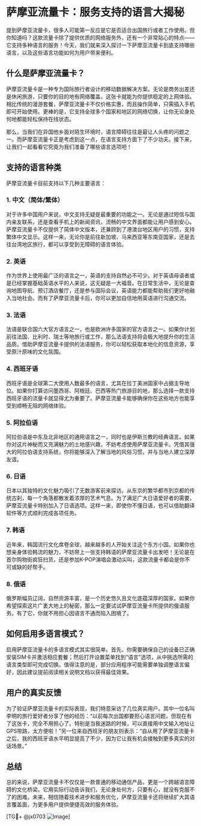 # 萨摩亚流量卡：服务支持的语言大揭秘

提到萨摩亚流量卡，很多人可能第一反应是它是否适合出国旅行或者工作使用。但你知道吗？这款流量卡除了提供优质的网络服务外，还有一个非常贴心的特点——它支持多种语言的服务！今天，我们就来深入探讨一下萨摩亚流量卡到底支持哪些语言，以及这些语言功能如何为用户带来便利。

## 什么是萨摩亚流量卡？

萨摩亚流量卡是一种专为国际旅行者设计的移动数据解决方案。无论是商务出差还是休闲旅游，只要你的目的地有网络覆盖，这张卡就能为你提供稳定的上网体验。相比传统的漫游套餐，萨摩亚流量卡不仅价格实惠，而且操作简单，只需插入手机即可开始使用。更棒的是，它支持全球多个国家和地区的网络切换，让你无论身处何地都能轻松保持在线状态。

那么，当我们在异国他乡面对陌生环境时，语言障碍往往是最让人头疼的问题之一。而萨摩亚流量卡正是考虑到这一点，在语言支持方面下了不少功夫。接下来，让我们一起看看它究竟为我们准备了哪些语言选项吧！

## 支持的语言种类

萨摩亚流量卡目前支持以下几种主要语言：

### 1. 中文（简体/繁体）
对于许多中国用户来说，中文支持无疑是最重要的功能之一。无论是通过短信与国内亲友联系，还是查看手机上的新闻资讯，流畅的中文界面都能让用户感到安心。萨摩亚流量卡不仅提供了简体中文版本，还兼顾到了港澳台地区用户的习惯，支持繁体中文显示。这样一来，无论你是前往新加坡、马来西亚等东南亚国家，还是去往台湾地区旅行，都可以享受到无障碍的语言体验。

### 2. 英语
作为世界上使用最广泛的语言之一，英语的支持自然必不可少。对于英语母语者或是已经掌握基础英语水平的人来说，这无疑是一大福音。在日常生活中，无论是查询地图导航、预订酒店餐厅，还是参与国际会议，英语能力都能帮助我们更好地融入当地社会。而有了萨摩亚流量卡后，你可以更加自信地用英语进行沟通交流。

### 3. 法语
法语是联合国六大官方语言之一，也是欧洲许多国家的官方语言之一。如果你计划前往法国、比利时、瑞士等地旅行或工作，那么法语支持将会极大地提升你的生活品质。借助萨摩亚流量卡提供的法语服务，你可以轻松获取本地化的信息资源，享受原汁原味的文化氛围。

### 4. 西班牙语
西班牙语是全球第二大使用人数最多的语言，尤其在拉丁美洲国家中占据主导地位。如果你打算访问墨西哥、阿根廷、巴西等热门旅游目的地，那么选择一款支持西班牙语的流量卡就显得尤为重要了。萨摩亚流量卡能够确保你在这些地方也能享受到顺畅无阻的网络体验。

### 5. 阿拉伯语
阿拉伯语是中东及北非地区的通用语言之一，同时也是伊斯兰教的经典语言。如果你对这片神秘而又充满魅力的土地感兴趣，不妨考虑使用萨摩亚流量卡。凭借其强大的阿拉伯语支持系统，你将能够深入了解当地的风俗习惯，并与当地人建立深厚友谊。

### 6. 日语
日本以其独特的文化魅力吸引了无数游客前来探访。从东京的繁华都市到京都的传统古刹，每一个角落都散发着浓厚的艺术气息。为了满足广大日语爱好者的需要，萨摩亚流量卡特别加入了日语选项。这样一来，即使你不懂日语，也可以借助翻译软件等方式顺利完成各项任务。

### 7. 韩语
近年来，韩国流行文化席卷全球，越来越多的人开始关注这个东方小国。如果你也想亲身体验韩流的魅力，不妨带上一张支持韩语的萨摩亚流量卡出发吧！无论是在首尔购物街疯狂扫货，还是参加K-POP演唱会激动尖叫，这款流量卡都会是你不可或缺的好帮手。

### 8. 俄语
俄罗斯幅员辽阔，自然资源丰富，是一个历史悠久且文化底蕴深厚的国家。如果你希望探索这片广袤大地上的秘密，那么一定要试试萨摩亚流量卡所提供的俄语服务。有了它，你就不用担心因语言不通而陷入困境了。

## 如何启用多语言模式？

启用萨摩亚流量卡的多语言模式其实很简单。首先，你需要确保自己的设备已正确安装SIM卡并激活相应套餐；然后打开设置菜单找到“语言”选项，从中挑选所需的语言类型即可完成切换。值得注意的是，部分应用程序可能需要单独调整语言偏好，因此建议提前阅读相关说明文档以获得最佳效果。

## 用户的真实反馈

为了验证萨摩亚流量卡的实际表现，我们特意采访了几位真实用户。其中一位名叫李明的旅行爱好者分享了他的经历：“以前每次出国都要担心语言问题，但现在有了这张卡，完全不用担心了。特别是当我迷路的时候，可以直接用中文输入地址让GPS带路，太方便啦！”另一位来自西班牙的朋友则表示：“自从用了萨摩亚流量卡之后，我的西班牙语水平明显提高了不少，因为它让我有机会接触到更多真实的对话场景。”

## 总结

总的来说，萨摩亚流量卡不仅仅是一款普通的移动通信产品，更是一个跨越语言障碍的文化桥梁。它用实际行动告诉我们，无论身处何方，只要有心，就没有克服不了的困难。未来，相信随着技术进步和服务优化，萨摩亚流量卡还将继续扩大其语言覆盖面，为更多用户提供便捷高效的服务体验。

[TG💪+ @jx0703 ![Image](https://github.com/user-attachments/assets/dbca1d08-cadb-493c-b0ec-ad6f7a83f270)]